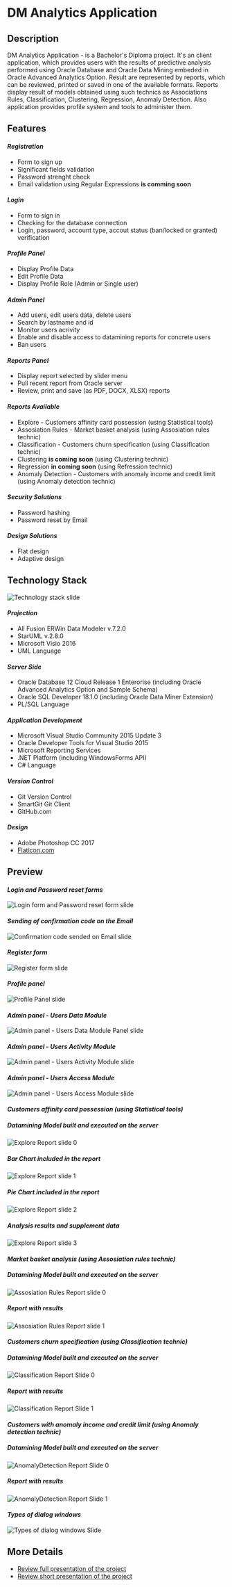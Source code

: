 # DM Analytics Application
## Description
DM Analytics Application - is a Bachelor's Diploma project. It's an client application, which provides users with the results of predictive analysis performed using Oracle Database and Oracle Data Mining embeded in Oracle Advanced Analytics Option. Result are represented by reports, which can be reviewed, printed or saved in one of the available formats. Reports display result of models obtained using such technics as Associations Rules, Classification, Clustering, Regression, Anomaly Detection. Also application provides profile system and tools to administer them.
## Features
#### *Registration*
* Form to sign up
* Significant fields validation
* Password strenght check
* Email validation using Regular Expressions **is comming soon**
#### *Login*
* Form to sign in
* Сhecking for the database connection
* Login, password, account type, accout status (ban/locked or granted) verification
#### *Profile Panel*
* Display Profile Data
* Edit Profile Data
* Display Profile Role (Admin or Single user)
#### *Admin Panel*
* Add users, edit users data, delete users
* Search by  lastname and id
* Monitor users acrivity
* Enable and disable access to datamining reports for concrete users
* Ban users
#### *Reports Panel*
* Display report selected by slider menu
* Pull recent report from Oracle server
* Review, print and save (as PDF, DOCX, XLSX) reports
#### *Reports Available*
* Explore - Customers affinity card possession (using Statistical tools)
* Assosiation Rules - Market basket analysis (using Assosiation rules technic)
* Classification - Customers churn specification (using Classification technic)
* Clustering **is coming soon** (using Clustering technic)
* Regression **in coming soon** (using Refression technic)
* Anomaly Detection - Customers with anomaly income and credit limit (using Anomaly detection technic)
#### *Security Solutions*
* Password hashing
* Password reset by Email
#### *Design Solutions*
* Flat design
* Adaptive design
## Technology Stack
![Technology stack slide](https://github.com/smoukiDev/DiplomaRepo/blob/develop/DiplomaClient/Preview%20Screenshots/TechStack.jpg?raw=true)
#### *Projection*
* All Fusion ERWin Data Modeler v.7.2.0 
* StarUML v.2.8.0
* Microsoft Visio 2016
* UML Language
#### *Server Side*
* Oracle Database 12 Cloud Release 1 Enterorise (including Oracle Advanced Analytics Option and Sample Schema)
* Oracle SQL Developer 18.1.0 (including Oracle Data Miner Extension)
* PL/SQL Language
#### *Application Development*
* Microsoft Visual Studio Community 2015 Update 3
* Oracle Developer Tools for Visual Studio 2015
* Microsoft Reporting Services
* .NET Platform (including WindowsForms API)
* C# Language
#### *Version Control*
* Git Version Control
* SmartGit Git Client
* GitHub.com
#### *Design*
* Adobe Photoshop CC 2017
* [Flaticon.com](https://www.flaticon.com "Go to Flaticon web-page")
## Preview
#### *Login and Password reset forms*
![Login form and Password reset form slide](https://github.com/smoukiDev/DiplomaRepo/blob/develop/DiplomaClient/Preview%20Screenshots/Login%20&%20PassReset.jpg?raw=true)
#### *Sending of confirmation code on the Email*
![Confirmation code sended on Email slide](https://github.com/smoukiDev/DiplomaRepo/blob/develop/DiplomaClient/Preview%20Screenshots/Gmail%20Password%20Reset.png?raw=true)
#### *Register form*
![Register form slide](https://github.com/smoukiDev/DiplomaRepo/blob/develop/DiplomaClient/Preview%20Screenshots/RegisterForm.jpg?raw=true)
#### *Profile panel*
![Profile Panel slide](https://github.com/smoukiDev/DiplomaRepo/blob/develop/DiplomaClient/Preview%20Screenshots/ProfilePanel.jpg?raw=true)
#### *Admin panel - Users Data Module*
![Admin panel - Users Data Module Panel slide](https://github.com/smoukiDev/DiplomaRepo/blob/develop/DiplomaClient/Preview%20Screenshots/AdminPanel%20-%20UserData.jpg?raw=true)
#### *Admin panel - Users Activity Module*
![Admin panel - Users Activity Module slide](https://github.com/smoukiDev/DiplomaRepo/blob/develop/DiplomaClient/Preview%20Screenshots/AdminPanel%20-%20UserActivity.jpg?raw=true)
#### *Admin panel - Users Access Module*
![Admin panel - Users Access Module slide](https://github.com/smoukiDev/DiplomaRepo/blob/develop/DiplomaClient/Preview%20Screenshots/AdminPanel%20-%20UserModels.jpg?raw=true)
#### *Customers affinity card possession (using Statistical tools)* 
##### Datamining Model built and executed on the server
![Explore Report slide 0](https://github.com/smoukiDev/DiplomaRepo/blob/develop/DiplomaClient/OracleDMModels/AppUse/AffenityCardExplore.png?raw=true)
##### Bar Chart included in the report
![Explore Report slide 1](https://github.com/smoukiDev/DiplomaRepo/blob/develop/DiplomaClient/Preview%20Screenshots/Explore%20Report%20Part1.jpg?raw=true)
##### Pie Chart included in the report
![Explore Report slide 2](https://github.com/smoukiDev/DiplomaRepo/blob/develop/DiplomaClient/Preview%20Screenshots/Explore%20Report%20Part2.jpg?raw=true)
##### Analysis results and supplement data
![Explore Report slide 3](https://github.com/smoukiDev/DiplomaRepo/blob/develop/DiplomaClient/Preview%20Screenshots/Explore%20Report%20Part3.jpg?raw=true)
#### *Market basket analysis (using Assosiation rules technic)*
##### Datamining Model built and executed on the server
![Assosiation Rules Report slide 0](https://github.com/smoukiDev/DiplomaRepo/blob/develop/DiplomaClient/OracleDMModels/AppUse/MarketBasket2.png?raw=true)
##### Report with results
![Assosiation Rules Report slide 1](https://github.com/smoukiDev/DiplomaRepo/blob/develop/DiplomaClient/Preview%20Screenshots/Assosiation%20Rules%20Report.jpg?raw=true)
#### *Customers churn specification (using Classification technic)*
##### Datamining Model built and executed on the server
![Classification Report Slide 0](https://github.com/smoukiDev/DiplomaRepo/blob/develop/DiplomaClient/OracleDMModels/AppUse/CustomerLoyalty.png?raw=true)
##### Report with results
![Classification Report Slide 1](https://github.com/smoukiDev/DiplomaRepo/blob/develop/DiplomaClient/Preview%20Screenshots/Classification%20Report.jpg?raw=true)
#### *Customers with anomaly income and credit limit (using Anomaly detection technic)*
##### Datamining Model built and executed on the server
![AnomalyDetection Report Slide 0](https://github.com/smoukiDev/DiplomaRepo/blob/develop/DiplomaClient/OracleDMModels/AppUse/AnomalyCustomers.png?raw=true)
##### Report with results
![AnomalyDetection Report Slide 1](https://github.com/smoukiDev/DiplomaRepo/blob/develop/DiplomaClient/Preview%20Screenshots/AnomalyDetection%20Report.jpg?raw=true)
#### *Types of dialog windows*
![Types of dialog windows Slide](https://github.com/smoukiDev/DiplomaRepo/blob/develop/DiplomaClient/Preview%20Screenshots/DialogsTypes.jpg?raw=true)
## More Details
* [Review full presentation of the project](https://drive.google.com/open?id=1utGZGATALaM9p5iMmTth2Mlp4qeuMsGz)
* [Review short presentation of the project](https://drive.google.com/open?id=1UqyqxHpWB699r8xIA6tCC6sLubnOEwFp)
